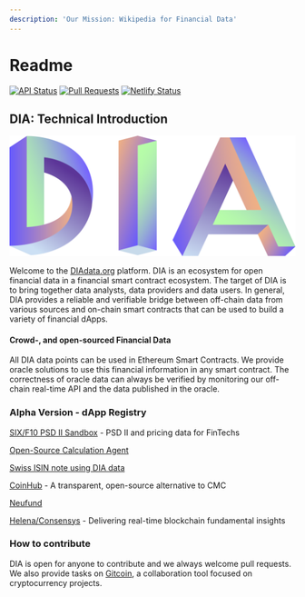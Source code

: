 ```yaml
---
description: 'Our Mission: Wikipedia for Financial Data'
---
```


# Readme

[![API Status](https://badgen.net/uptime-robot/status/m784441379-1bdbacd4cd81bf46c13bdb1f?label=API)](https://docs.diadata.org/api/docs/api) [![Pull Requests](https://badgen.net/github/prs/diadata-org/diadata?label=Pull%20Requests)](https://github.com/diadata-org/diadata/pulls) [![Netlify Status](https://api.netlify.com/api/v1/badges/4be89751-9655-472f-9bfe-c8e57b9528b2/deploy-status)](https://coinhub.diadata.org)

## DIA: Technical Introduction

![](.gitbook/assets/dia_logo_colour_fill.png)

Welcome to the [DIAdata.org](https://diadata.org/) platform. DIA is an ecosystem for open financial data in a financial smart contract ecosystem. The target of DIA is to bring together data analysts, data providers and data users. In general, DIA provides a reliable and verifiable bridge between off-chain data from various sources and on-chain smart contracts that can be used to build a variety of financial dApps.

#### Crowd-, and open-sourced Financial Data

All DIA data points can be used in Ethereum Smart Contracts. We provide oracle solutions to use this financial information in any smart contract. The correctness of oracle data can always be verified by monitoring our off-chain real-time API and the data published in the oracle.

### Alpha Version - dApp Registry

[SIX/F10 PSD II Sandbox](https://f10-sandbox-portal.apps.ndgit.com/#/apis) - PSD II and pricing data for FinTechs

[Open-Source Calculation Agent](https://blockstate.com/decentral-calculation-agent/)

[Swiss ISIN note using DIA data](https://en.bitcoinwiki.org/wiki/Index_Fund)

[CoinHub](http://coinhub.diadata.org) - A transparent, open-source alternative to CMC

[Neufund](https://blog.neufund.org/neufund-1-1-is-live-on-mainnet-db35d77b2ef2)

[Helena/Consensys](https://helena.network) - Delivering real-time blockchain fundamental insights

### How to contribute

DIA is open for anyone to contribute and we always welcome pull requests. We also provide tasks on [Gitcoin](https://gitcoin.co/), a collaboration tool focused on cryptocurrency projects.

